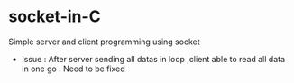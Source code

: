 # socket-in-C
Simple server and client programming using socket

- Issue :
 After server sending all datas in loop ,client able to read all data in one go .
 Need to be fixed
